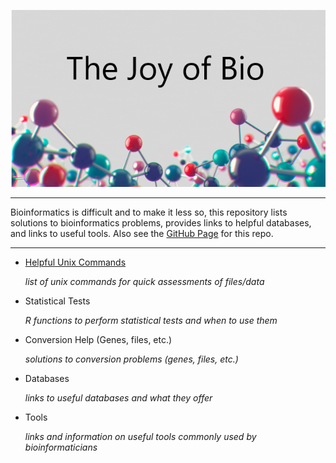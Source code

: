 <p align="left">
    <img src="https://github.com/BioNomad/The_Joy_Of_Bio/blob/main/images/header.PNG" >
</p>

_______________________________________________________________________________________________________________________________________________________________________________
Bioinformatics is difficult and to make it less so, this repository lists solutions to bioinformatics problems, provides links to helpful databases, and links to useful tools. Also see the [GitHub Page](https://bionomad.github.io/The_Joy_Of_Bio/) for this repo.

_______________________________________________________________________________________________________________________________________________________________________________
* [Helpful Unix Commands](docs/unixCommands/unixCommands.md)

  *list of unix commands for quick assessments of files/data*
  
* Statistical Tests
  
  *R functions to perform statistical tests and when to use them*
   
* Conversion Help (Genes, files, etc.)

  *solutions to conversion problems (genes, files, etc.)*

* Databases 

  *links to useful databases and what they offer*

* Tools

  *links and information on useful tools commonly used by bioinformaticians*
